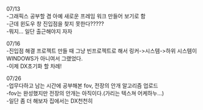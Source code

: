 07/13  
-그래픽스 공부할 겸 아예 새로운 프레임 워크 만들어 보기로 함  
-근데 윈도우 창 진입점을 찾지 못한다?????  
-뭐지... 일단 출근해야지 자자  

07/16  
-진입점 해결 프로젝트 만들 때 그냥 빈프로젝트로 해서 링커->시스템->하위 시스템이 WINDOWS가 아니여서 그랬었다.  
-이제 DX초기화 할 차례!  

07/26  
-업무다하고 남는 시간에 공부해본 fov, 전장의 안개 알고리즘 업로드  
-fov는 완성했지만 전장의 안개는 아직이다.(가리는 텍스쳐 어케하누...)  
-일단 좀 더 해보자 집에서는 DX천천히  
